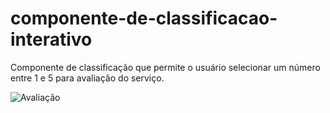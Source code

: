 # componente-de-classificacao-interativo

Componente de classificação que permite o usuário selecionar um número entre 1 e 5 para avaliação do serviço. 


![Avaliação](https://user-images.githubusercontent.com/108201993/207208434-8a95aa22-e1a6-4d03-8981-b13a4078da83.png)
